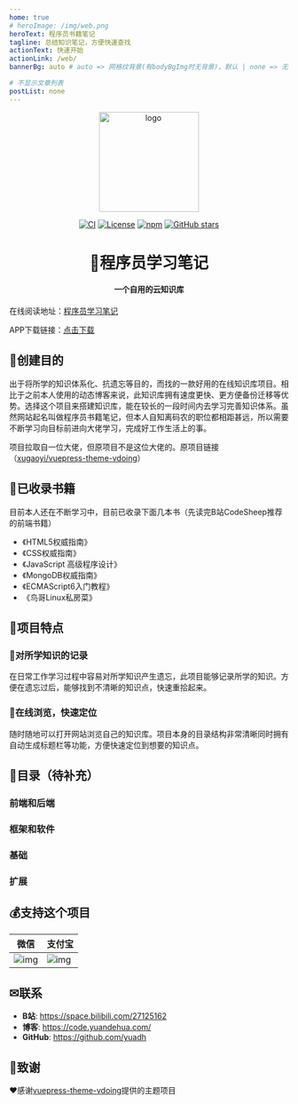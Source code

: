 ```yaml
---
home: true
# heroImage: /img/web.png
heroText: 程序员书籍笔记
tagline: 总结知识笔记，方便快速查找
actionText: 快速开始
actionLink: /web/
bannerBg: auto # auto => 网格纹背景(有bodyBgImg时无背景)，默认 | none => 无 | '大图地址' | background: 自定义背景样式       提示：如发现文本颜色不适应你的背景时可以到palette.styl修改$bannerTextColor变量

# 不显示文章列表
postList: none
---
```


<p align="center"><a href="https://code.yuandehua.com/" target="_blank" rel="noopener noreferrer"><img width="180" src="http://code.yuandehua.com/img/study.png" alt="logo"></a></p>

<p align="center">
    <a href="https://github.com/yuadh/code-note/actions?query=workflow%3ACI"><img src="https://github.com/yuadh/code-note/workflows/CI/badge.svg" alt="CI"></a>
    <a href="https://github.com/yuadh/code-note/blob/master/LICENSE"><img src="https://img.shields.io/github/license/xugaoyi/vuepress-theme-vdoing" alt="License"></a>
    <a href="https://www.npmjs.com/package/vuepress-theme-vdoing"><img alt="npm" src="https://img.shields.io/npm/v/vuepress-theme-vdoing"></a>
    <a href="https://github.com/yuadh/code-note"><img src="https://img.shields.io/github/stars/yuadh/code-note?logo=ReverbNation&logoColor=rgba(255,255,255,.6)" alt="GitHub stars"></a>
<h1 align="center">📖程序员学习笔记</h1>
<h4 align="center">一个自用的云知识库</h4>


在线阅读地址：[程序员学习笔记](https://code.yuandehua.com/)

APP下载链接：[点击下载](https://code.yuandehua.com/)

## 🍭创建目的

出于将所学的知识体系化、抗遗忘等目的，而找的一款好用的在线知识库项目。相比于之前本人使用的动态博客来说，此知识库拥有速度更快、更方便备份迁移等优势。选择这个项目来搭建知识库，能在较长的一段时间内去学习完善知识体系。虽然网站起名叫做程序员书籍笔记，但本人自知离码农的职位都相距甚远，所以需要不断学习向目标前进向大佬学习，完成好工作生活上的事。

项目拉取自一位大佬，但原项目不是这位大佬的。原项目链接（[xugaoyi/vuepress-theme-vdoing](https://github.com/xugaoyi/vuepress-theme-vdoing)）




## 🤩已收录书籍

目前本人还在不断学习中，目前已收录下面几本书（先读完B站CodeSheep推荐的前端书籍）

- 《HTML5权威指南》
- 《CSS权威指南》
- 《JavaScript 高级程序设计》
- 《MongoDB权威指南》
- 《ECMAScript6入门教程》
- 《鸟哥Linux私房菜》

## 🍗项目特点

### 📖对所学知识的记录

在日常工作学习过程中容易对所学知识产生遗忘，此项目能够记录所学的知识。方便在遗忘过后，能够找到不清晰的知识点，快速重拾起来。

### 🔨在线浏览，快速定位

随时随地可以打开网站浏览自己的知识库。项目本身的目录结构非常清晰同时拥有自动生成标题栏等功能，方便快速定位到想要的知识点。

## 🔖目录（待补充）

### 前端和后端

### 框架和软件

### 基础

### 扩展

## 💰支持这个项目

| 微信                                                         | 支付宝                                                       |
| ------------------------------------------------------------ | ------------------------------------------------------------ |
| ![img](https://code.yuandehua.com/img/weixin.jpg) | ![img](https://code.yuandehua.com/img/zfb.jpg) |

##  ✉联系

- **B站**: <https://space.bilibili.com/27125162>
- **博客**: <https://code.yuandehua.com/>
- **GitHub**: <https://github.com/yuadh>

## 🎁致谢

❤️感谢[vuepress-theme-vdoing](https://github.com/xugaoyi/vuepress-theme-vdoing)提供的主题项目

